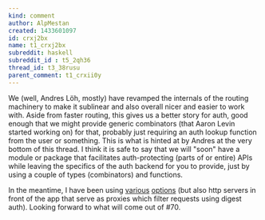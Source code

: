 ```yaml
---
kind: comment
author: AlpMestan
created: 1433601097
id: crxj2bx
name: t1_crxj2bx
subreddit: haskell
subreddit_id : t5_2qh36
thread_id: t3_38rusu
parent_comment: t1_crxii0y
---
```


We (well, Andres Löh, mostly) have revamped the internals of the routing machinery to make it sublinear and also overall nicer and easier to work with. Aside from faster routing, this gives us a better story for auth, good enough that we might provide generic combinators (that Aaron Levin started working on) for that, probably just requiring an auth lookup function from the user or something. This is what is hinted at by Andres at the very bottom of this thread. I think it is safe to say that we will "soon" have a module or package that facilitates auth-protecting (parts of or entire) APIs while leaving the specifics of the auth backend for you to provide, just by using a couple of types (combinators) and functions.

In the meantime, I have been using [various](http://github.com/zalora/sproxy) [options](https://hackage.haskell.org/package/wai-extra-3.0.7.1/docs/Network-Wai-Middleware-HttpAuth.html) (but also http servers in front of the app that serve as proxies which filter requests using digest auth). Looking forward to what will come out of #70.
